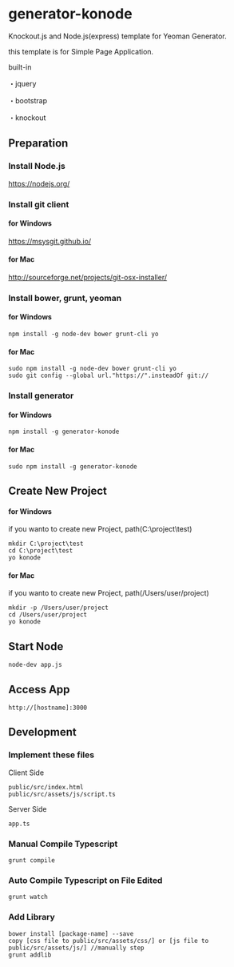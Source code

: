 # generator-konode
Knockout.js and Node.js(express) template for Yeoman Generator.

this template is for Simple Page Application.

built-in

・jquery

・bootstrap

・knockout

## Preparation
### Install Node.js

https://nodejs.org/

### Install git client

#### for Windows

https://msysgit.github.io/

#### for Mac

http://sourceforge.net/projects/git-osx-installer/

### Install bower, grunt, yeoman

#### for Windows

`npm install -g node-dev bower grunt-cli yo`

#### for Mac

````
sudo npm install -g node-dev bower grunt-cli yo
sudo git config --global url."https://".insteadOf git://
````

### Install generator

#### for Windows

`npm install -g generator-konode`

#### for Mac

`sudo npm install -g generator-konode`

## Create New Project

#### for Windows

if you wanto to create new Project, path(C:\project\test)

````
mkdir C:\project\test
cd C:\project\test
yo konode
````
#### for Mac

if you wanto to create new Project, path(/Users/user/project)

````
mkdir -p /Users/user/project
cd /Users/user/project
yo konode
````

## Start Node

`node-dev app.js`

## Access App

`http://[hostname]:3000`

## Development
### Implement these files

Client Side
````
public/src/index.html
public/src/assets/js/script.ts
````

Server Side
````
app.ts
````

### Manual Compile Typescript

`grunt compile`

### Auto Compile Typescript on File Edited

`grunt watch`

### Add Library

````
bower install [package-name] --save
copy [css file to public/src/assets/css/] or [js file to public/src/assets/js/] //manually step
grunt addlib
````